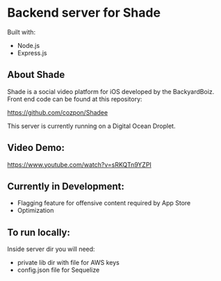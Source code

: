 # Backend server for Shade

Built with:

- Node.js
- Express.js

## About Shade

Shade is a social video platform for iOS developed by the BackyardBoiz.
<br />
Front end code can be found at this repository:

https://github.com/cozpon/Shadee

This server is currently running on a Digital Ocean Droplet.

## Video Demo:

https://www.youtube.com/watch?v=sRKQTn9YZPI

## Currently in Development:

- Flagging feature for offensive content required by App Store
- Optimization

## To run locally:

Inside server dir you will need:

- private lib dir with file for AWS keys
- config.json file for Sequelize
